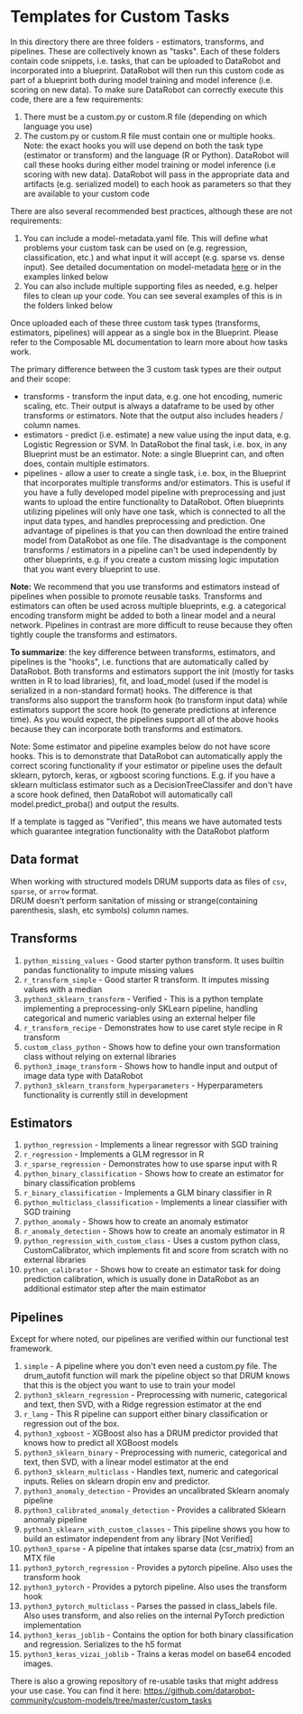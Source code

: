 # Templates for Custom Tasks

In this directory there are three folders - estimators, transforms, and pipelines. 
These are collectively known as "tasks". Each of these folders
contain code snippets, i.e. tasks, that can be uploaded to DataRobot and incorporated into a blueprint. 
DataRobot will then run this custom code as part of a blueprint both during model training and 
model inference (i.e. scoring on new data). To make sure DataRobot can correctly execute this code, 
there are a few requirements:

1. There must be a custom.py or custom.R file (depending on which language you use)
2. The custom.py or custom.R file must contain one or multiple hooks.
   Note: the exact hooks you will use depend on both the task type (estimator or transform) 
   and the language (R or Python). 
   DataRobot will call these hooks during either model training or model inference (i.e scoring with new data). 
   DataRobot will pass in the appropriate data and artifacts (e.g. serialized model) to each hook 
   as parameters so that they are available to your custom code
   
There are also several recommended best practices, although these are not requirements:
1. You can include a model-metadata.yaml file. This will define what problems your custom task can be used on 
   (e.g. regression, classification, etc.) and what input it will accept (e.g. sparse vs. dense input). 
   See detailed documentation on model-metadata 
   [here](https://github.com/datarobot/datarobot-user-models/blob/master/MODEL-METADATA.md)
   or in the examples linked below 
2. You can also include multiple supporting files as needed, e.g. helper files to clean up your code.
    You can see several examples of this is in the folders linked below

Once uploaded each of these three custom task types (transforms, estimators, pipelines) will appear as a single 
box in the Blueprint. Please refer to the Composable ML documentation to learn more about how tasks work.

The primary difference between the 3 custom task types are their output and their scope:

* transforms - transform the input data, e.g. one hot encoding, numeric scaling, etc. 
  Their output is always a dataframe to be used by other transforms or estimators. 
  Note that the output also includes headers / column names. 
* estimators - predict (i.e. estimate) a new value using the input data, e.g. Logistic Regression or SVM. 
  In DataRobot the final task, i.e. box, in any Blueprint must be an estimator. Note: a single Blueprint
  can, and often does, contain multiple estimators.
* pipelines - allow a user to create a single task, i.e. box, in the Blueprint that incorporates
  multiple transforms and/or estimators. This is useful if you have a fully developed model pipeline
  with preprocessing and just wants to upload the entire functionality to DataRobot. Often 
  blueprints utilizing pipelines will only have one task, which is connected to all the 
  input data types, and handles preprocessing and prediction. One advantage of pipelines is that you can 
  then download the entire trained model from DataRobot as one file. The disadvantage is the component 
  transforms / estimators in a pipeline can't be used independently by other blueprints, e.g. if 
  you create a custom missing logic imputation that you want every blueprint to use. 
  

**Note:** We recommend that you use transforms and estimators instead of pipelines when possible 
to promote reusable tasks. Transforms and estimators can often be used across multiple blueprints, 
e.g. a categorical encoding transform might be added to both a linear model and a neural network. 
Pipelines in contrast are more difficult to reuse because they often tightly couple the transforms 
and estimators. 

**To summarize**: the key difference between transforms, estimators, and pipelines
is the "hooks", i.e. functions that are automatically called by DataRobot. Both transforms and estimators support
the init (mostly for tasks written in R to load libraries), fit, and 
load_model (used if the model is serialized in a non-standard format) hooks. 
The difference is that transforms also support the transform hook (to transform input data) while estimators
support the score hook (to generate predictions at inference time).
As you would expect, the pipelines support all of the above hooks because they can incorporate 
both transforms and estimators.

Note: Some estimator and pipeline examples below do not have score hooks. This is to demonstrate that DataRobot
can automatically apply the correct scoring functionality if your estimator or pipeline uses the default
sklearn, pytorch, keras, or xgboost scoring functions. E.g. if you have a sklearn multiclass estimator such 
as a DecisionTreeClassifer and don't have a score hook defined, then DataRobot will automatically call 
model.predict_proba() and output the results.

If a template is tagged as "Verified", this means we have automated tests which guarantee
integration functionality with the DataRobot platform

## Data format

When working with structured models DRUM supports data as files of `csv`, `sparse`, or `arrow` format.   
DRUM doesn't perform sanitation of missing or strange(containing parenthesis, slash, etc symbols) column names.

## Transforms

1. `python_missing_values` - Good starter python transform. It uses builtin pandas functionality to impute
  missing values
2. `r_transform_simple` - Good starter R transform. It imputes missing values with a median
2. `python3_sklearn_transform` - Verified - This is a python template implementing a
   preprocessing-only SKLearn pipeline, handling categorical and numeric variables using
   an external helper file
3. `r_transform_recipe` - Demonstrates how to use caret style recipe in R transform
4. `custom_class_python` - Shows how to define your own transformation class without relying on
   external libraries
5. `python3_image_transform` - Shows how to handle input and output of image data type with DataRobot
6. `python3_sklearn_transform_hyperparameters` - Hyperparameters functionality is currently still in
  development

## Estimators

1. `python_regression` - Implements a linear regressor with SGD training
2. `r_regression` - Implements a GLM regressor in R
3. `r_sparse_regression` - Demonstrates how to use sparse input with R
4. `python_binary_classification` - Shows how to create an estimator for binary
  classification problems
5. `r_binary_classification` - Implements a GLM binary classifier in R
6. `python_multiclass_classification` - Implements a linear classifier with SGD training
7. `python_anomaly` - Shows how to create an anomaly estimator
8. `r_anomaly_detection`  - Shows how to create an anomaly estimator in R
9. `python_regression_with_custom_class` - Uses a custom python class, CustomCalibrator, which
  implements fit and score from scratch with no external libraries
10. `python_calibrator` - Shows how to create an estimator task for doing prediction calibration,
  which is usually done in DataRobot as an additional estimator step after the main estimator

## Pipelines

Except for where noted, our pipelines are verified within our functional test framework.

1. `simple` - A pipeline where you don't even need a custom.py file. The drum_autofit function will
    mark the pipeline object so that DRUM knows that this is the object you want to use to train your
    model
2. `python3_sklearn_regression` - Preprocessing with numeric, categorical and text, then SVD, with a
    Ridge regression estimator at the end
3. `r_lang` - This R pipeline can support either binary classification or regression out of the box.
4. `python3_xgboost` - XGBoost also has a DRUM predictor provided that knows how to predict all
    XGBoost models
5. `python3_sklearn_binary` - Preprocessing with numeric, categorical and text, then SVD, with a
    linear model estimator at the end
6. `python3_sklearn_multiclass` - Handles text, numeric and categorical inputs. Relies on sklearn
     dropin env and predictor. 
7. `python3_anomaly_detection` - Provides an uncalibrated Sklearn anomaly pipeline
8. `python3_calibrated_anomaly_detection` - Provides a calibrated Sklearn anomaly pipeline
9. `python3_sklearn_with_custom_classes` - This pipeline shows you how to build an estimator
    independent from any library [Not Verified]
10. `python3_sparse` - A pipeline that intakes sparse data (csr_matrix) from an MTX file
11. `python3_pytorch_regression` - Provides a pytorch pipeline. Also uses the transform hook
12. `python3_pytorch` - Provides a pytorch pipeline. Also uses the transform hook
13. `python3_pytorch_multiclass` - Parses the passed in class_labels file. Also uses transform, and
     also relies on the internal PyTorch prediction implementation
14. `python3_keras_joblib` - Contains the option for both binary classification and regression.
    Serializes to the h5 format
15. `python3_keras_vizai_joblib` - Trains a keras model on base64 encoded images.

There is also a growing repository of re-usable tasks that might address your use case. You can find
it here: https://github.com/datarobot-community/custom-models/tree/master/custom_tasks